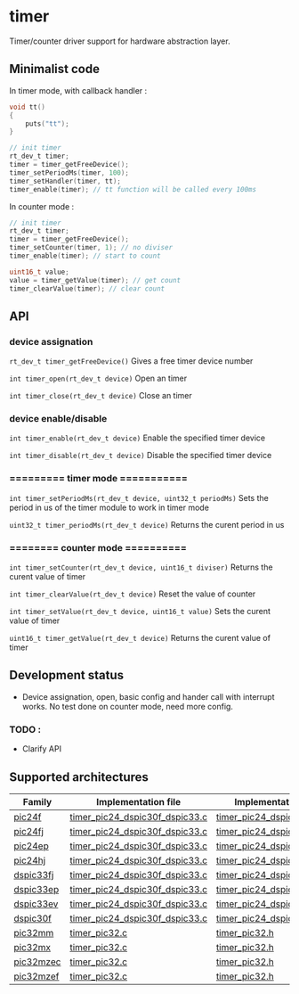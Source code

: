 # timer
Timer/counter driver support for hardware abstraction layer.

## Minimalist code

In timer mode, with callback handler :

```C
void tt()
{
    puts("tt");
}

// init timer
rt_dev_t timer;
timer = timer_getFreeDevice();
timer_setPeriodMs(timer, 100);
timer_setHandler(timer, tt);
timer_enable(timer); // tt function will be called every 100ms
```

In counter mode :

```C
// init timer
rt_dev_t timer;
timer = timer_getFreeDevice();
timer_setCounter(timer, 1); // no diviser
timer_enable(timer); // start to count

uint16_t value;
value = timer_getValue(timer); // get count
timer_clearValue(timer); // clear count
```

## API

### device assignation
`rt_dev_t timer_getFreeDevice()` Gives a free timer device number

`int timer_open(rt_dev_t device)` Open an timer

`int timer_close(rt_dev_t device)` Close an timer

### device enable/disable
`int timer_enable(rt_dev_t device)` Enable the specified timer device

`int timer_disable(rt_dev_t device)` Disable the specified timer device

### ========= timer mode ===========
`int timer_setPeriodMs(rt_dev_t device, uint32_t periodMs)` Sets the period in us of the timer module to work in timer mode

`uint32_t timer_periodMs(rt_dev_t device)` Returns the curent period in us

### ======== counter mode ==========
`int timer_setCounter(rt_dev_t device, uint16_t diviser)` Returns the curent value of timer

`int timer_clearValue(rt_dev_t device)` Reset the value of counter

`int timer_setValue(rt_dev_t device, uint16_t value)` Sets the curent value of timer

`uint16_t timer_getValue(rt_dev_t device)` Returns the curent value of timer

## Development status
+ Device assignation, open, basic config and hander call with interrupt works. No test done on counter mode, need more config.

### TODO :
+ Clarify API

## Supported architectures

|Family|Implementation file|Implementation header|
|------|-------------------|---------------------|
|[pic24f](../../../archi/pic24f/README.md)|[timer_pic24_dspic30f_dspic33.c](timer_pic24_dspic30f_dspic33.c)|[timer_pic24_dspic30f_dspic33.h](timer_pic24_dspic30f_dspic33.h)|
|[pic24fj](../../../archi/pic24fj/README.md)|[timer_pic24_dspic30f_dspic33.c](timer_pic24_dspic30f_dspic33.c)|[timer_pic24_dspic30f_dspic33.h](timer_pic24_dspic30f_dspic33.h)|
|[pic24ep](../../../archi/pic24ep/README.md)|[timer_pic24_dspic30f_dspic33.c](timer_pic24_dspic30f_dspic33.c)|[timer_pic24_dspic30f_dspic33.h](timer_pic24_dspic30f_dspic33.h)|
|[pic24hj](../../../archi/pic24hj/README.md)|[timer_pic24_dspic30f_dspic33.c](timer_pic24_dspic30f_dspic33.c)|[timer_pic24_dspic30f_dspic33.h](timer_pic24_dspic30f_dspic33.h)|
|[dspic33fj](../../../archi/dspic33fj/README.md)|[timer_pic24_dspic30f_dspic33.c](timer_pic24_dspic30f_dspic33.c)|[timer_pic24_dspic30f_dspic33.h](timer_pic24_dspic30f_dspic33.h)|
|[dspic33ep](../../../archi/dspic33ep/README.md)|[timer_pic24_dspic30f_dspic33.c](timer_pic24_dspic30f_dspic33.c)|[timer_pic24_dspic30f_dspic33.h](timer_pic24_dspic30f_dspic33.h)|
|[dspic33ev](../../../archi/dspic33ev/README.md)|[timer_pic24_dspic30f_dspic33.c](timer_pic24_dspic30f_dspic33.c)|[timer_pic24_dspic30f_dspic33.h](timer_pic24_dspic30f_dspic33.h)|
|[dspic30f](../../../archi/dspic30f/README.md)|[timer_pic24_dspic30f_dspic33.c](timer_pic24_dspic30f_dspic33.c)|[timer_pic24_dspic30f_dspic33.h](timer_pic24_dspic30f_dspic33.h)|
|[pic32mm](../../../archi/pic32mm/README.md)|[timer_pic32.c](timer_pic32.c)|[timer_pic32.h](timer_pic32.h)|
|[pic32mx](../../../archi/pic32mx/README.md)|[timer_pic32.c](timer_pic32.c)|[timer_pic32.h](timer_pic32.h)|
|[pic32mzec](../../../archi/pic32mzec/README.md)|[timer_pic32.c](timer_pic32.c)|[timer_pic32.h](timer_pic32.h)|
|[pic32mzef](../../../archi/pic32mzef/README.md)|[timer_pic32.c](timer_pic32.c)|[timer_pic32.h](timer_pic32.h)|

